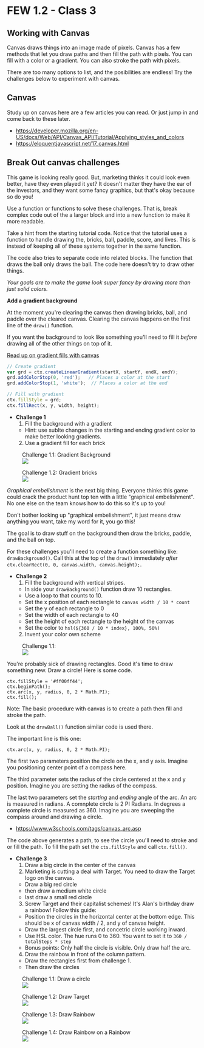 # FEW 1.2 - Class 3

## Working with Canvas

Canvas draws things into an image made of pixels. Canvas has a few methods that let you draw paths and then fill the path with pixels. You can fill with a color or a gradient. You can also stroke the path with pixels. 

There are too many options to list, and the posibilities are endless! Try the challenges below to experiment with canvas. 

## Canvas 

Study up on canvas here are a few articles you can read. Or just jump in and come back to these later. 

- https://developer.mozilla.org/en-US/docs/Web/API/Canvas_API/Tutorial/Applying_styles_and_colors
- https://eloquentjavascript.net/17_canvas.html

## Break Out canvas challenges 

This game is looking really good. But, marketing thinks it could look even better, have they even played it yet? It doesn't matter they have the ear of the investors, and they want some fancy graphics, but that's okay because so do you!

Use a function or functions to solve these challenges. That is, break complex code out of the a larger block and into a new function to make it more readable. 

Take a hint from the starting tutorial code. Notice that the tutorial uses a function to handle drawing the, bricks, ball, paddle, score, and lives. This is instead of keeping all of these systems together in the same function. 

The code also tries to separate code into related blocks. The function that draws the ball only draws the ball. The code here doesn't try to draw other things. 

_Your goals are to make the game look super fancy by drawing more than just solid colors._

**Add a gradient background**

At the moment you're clearing the canvas then drawing bricks, ball, and paddle over the cleared canvas. Clearing the canvas happens on the first line of the `draw()` function. 

If you want the background to look like something you'll need to fill it *before* drawing all of the other things on top of it.

[Read up on gradient fills with canvas](https://www.w3schools.com/graphics/canvas_gradients.asp)

```JavaScript
// Create gradient
var grd = ctx.createLinearGradient(startX, startY, endX, endY);
grd.addColorStop(0, 'red');   // Places a color at the start
grd.addColorStop(1, 'white');  // Places a color at the end

// Fill with gradient
ctx.fillStyle = grd;
ctx.fillRect(x, y, width, height);
```

- **Challenge 1** 
  1. Fill the background with a gradient
    - Hint: use sublte changes in the starting and ending gradient color to make better looking gradients. 
  2. Use a gradient fill for each brick
  
<figure>
  <figcaption> 
    Challenge 1.1: Gradient Background 
  </figcaption>
  <img src='images/Break-Bricks-gradient-back.png' />
</figure> 
  
<figure>
  <figcaption> 
    Challenge 1.2: Gradient bricks
  </figcaption>
  <img src='images/Break-Bricks-Gradient-Bricks.png' />
</figure> 

_Graphical embelishment_ is the next big thing. Everyone thinks this game could crack the product hunt top ten with a little "graphical embelishment". No one else on the team knows how to do this so it's up to you!

Don't bother looking up "graphical embelishment", it just means draw anything you want, take my word for it, you go this! 

The goal is to draw stuff on the background then draw the bricks, paddle, and the ball on top.

For these challenges you'll need to create a function something like: `drawBackground()`. Call this at the top of the `draw()` immediately _after_ `ctx.clearRect(0, 0, canvas.width, canvas.height);`.

- **Challenge 2** 
  1. Fill the background with vertical stripes.
    - In side your `drawBackground()` function draw 10 rectangles.
    - Use a loop to that counts to 10. 
    - Set the x position of each rectangle to `canvas width / 10 * count`
    - Set the y of each rectangle to 0
    - Set the width of each rectangle to 40
    - Set the height of each rectangle to the height of the canvas
    - Set the color to `hsl(${360 / 10 * index}, 100%, 50%)`
  2. Invent your color own scheme
  
<figure>
  <figcaption> 
    Challenge 1.1:  
  </figcaption>
  <img src='images/Break-Bricks-rainbow-1.png' />
</figure> 
  
You're probably sick of drawing rectangles. Good it's time to draw something new. Draw a circle! Here is some code. 

```
ctx.fillStyle = '#ff00ff44';
ctx.beginPath();
ctx.arc(x, y, radius, 0, 2 * Math.PI);
ctx.fill();
```

Note: The basic procedure with canvas is to create a path then fill and stroke the path.

Look at the `drawBall()` function similar code is used there. 

The important line is this one:

`ctx.arc(x, y, radius, 0, 2 * Math.PI);`

The first two parameters position the circle on the x, and y axis. Imagine you positioning center point of a compass here. 

The third parameter sets the radius of the circle centered at the x and y position. Imagine you are setting the radius of the compass. 

The last two parameters set the _starting_ and _ending_ angle of the arc. An arc is measured in radians. A comnplete circle is 2 PI Radians. In degrees a complete circle is measured as 360. Imagine you are sweeping the compass around and drawing a circle. 

- https://www.w3schools.com/tags/canvas_arc.asp

The code above generates a path, to see the circle you'll need to stroke and or fill the path. To fill the path set the `cts.fillStyle` and call `ctx.fill()`.

- **Challenge 3**
  1. Draw a big circle in the center of the canvas
  2. Marketing is cutting a deal with Target. You need to draw the Target logo on the canvas. 
    - Draw a big red circle
    - then draw a medium white circle
    - last draw a small red circle
  3. Screw Target and their capitalist schemes! It's Alan's birthday draw a rainbow! Follow this guide:
    - Position the circles in the horizontal center at the bottom edge. This should be x of canvas width / 2, and y of canvas height. 
    - Draw the largest circle first, and concetric circle working inward. 
    - Use HSL color. The hue runs 0 to 360. You want to set it to `360 / totalSteps * step`
    - Bonus points: Only half the circle is visible. Only draw half the arc. 
  4. Draw the rainbow in front of the column pattern. 
    - Draw the rectangles first from challenge 1.
    - Then draw the circles
    
<figure>
  <figcaption> 
    Challenge 1.1: Draw a circle
  </figcaption>
  <img src='images/Break-Bricks-circle.png' />
</figure> 

<figure>
  <figcaption> 
    Challenge 1.2: Draw Target
  </figcaption>
  <img src='images/Break-Bricks-Target.png' />
</figure>

<figure>
  <figcaption> 
    Challenge 1.3: Draw Rainbow
  </figcaption>
  <img src='images/Break-Bricks-rainbow.png' />
</figure>

<figure>
  <figcaption> 
    Challenge 1.4: Draw Rainbow on a Rainbow
  </figcaption>
  <img src='images/Break-Bricks-rainbow-2.png' />
</figure>
